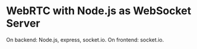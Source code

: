 # WebRTC with Node.js as WebSocket Server
On backend: Node.js, express, socket.io.
On frontend: socket.io.
